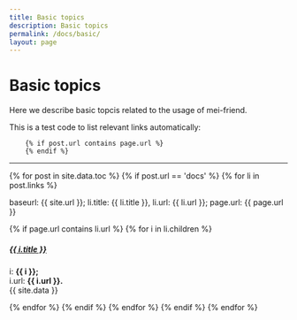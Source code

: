 ```yaml
---
title: Basic topics
description: Basic topics
permalink: /docs/basic/
layout: page 
---
```

# Basic topics

Here we describe basic topcis related to the usage of mei-friend.

This is a test code to list relevant links automatically:
   
        {% if post.url contains page.url %}
        {% endif %}
  
    


<div class="section-index">
    <hr class="panel-line">
    {% for post in site.data.toc %}  
        {% if post.url == 'docs' %}
            {% for li in post.links %} 
                <p>baseurl: {{ site.url }}; li.title: {{ li.title }}, li.url: {{ li.url }}; page.url: {{ page.url }}</p>
                {% if page.url contains li.url %}
                    {% for i in li.children %} 
                        <div class="entry">
                        <h5><a href="{{ i.url | prepend: '/' | prepend: site.url }}">{{ i.title }}</a></h5>
                        <p>i: <b>{{ i }};</b> <br>
                            i.url: <b>{{ i.url }}.</b><br>
                            {{ site.data  }}
                        </p>
                        </div>
                    {% endfor %}
                {% endif %}    
            {% endfor %}
        {% endif %}
    {% endfor %}
</div>